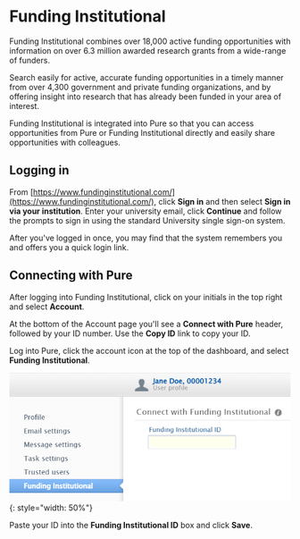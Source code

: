 # Funding Institutional

Funding Institutional combines over 18,000 active funding opportunities with information on over 6.3 million awarded research grants from a wide-range of funders.

Search easily for active, accurate funding opportunities in a timely manner from over 4,300 government and private funding organizations, and by offering insight into research that has already been funded in your area of interest.

Funding Institutional is integrated into Pure so that you can access opportunities from Pure or Funding Institutional directly and easily share opportunities with colleagues.

## Logging in

From [https://www.fundinginstitutional.com/](https://www.fundinginstitutional.com/), click **Sign in** and then select **Sign in via your institution**. Enter your university email, click **Continue** and follow the prompts to sign in using the standard University single sign-on system.

After you've logged in once, you may find that the system remembers you and offers you a quick login link.

## Connecting with Pure

After logging into Funding Institutional, click on your initials in the top right and select **Account**.

At the bottom of the Account page you'll see a **Connect with Pure** header, followed by your ID number. Use the **Copy ID** link to copy your ID.

Log into Pure, click the account icon at the top of the dashboard, and select **Funding Institutional**.

![Pure form for adding FI ID details](img/pure-fi.png){: style="width: 50%"}

Paste your ID into the **Funding Institutional ID** box and click **Save**.
